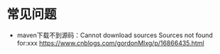 
# 常见问题
- maven下载不到源码：Cannot download sources Sources not found for:xxx
https://www.cnblogs.com/gordonMlxg/p/16866435.html

